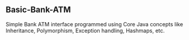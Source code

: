 ## Basic-Bank-ATM
Simple Bank ATM interface programmed using Core Java concepts like Inheritance, Polymorphism, Exception handling, Hashmaps, etc.
